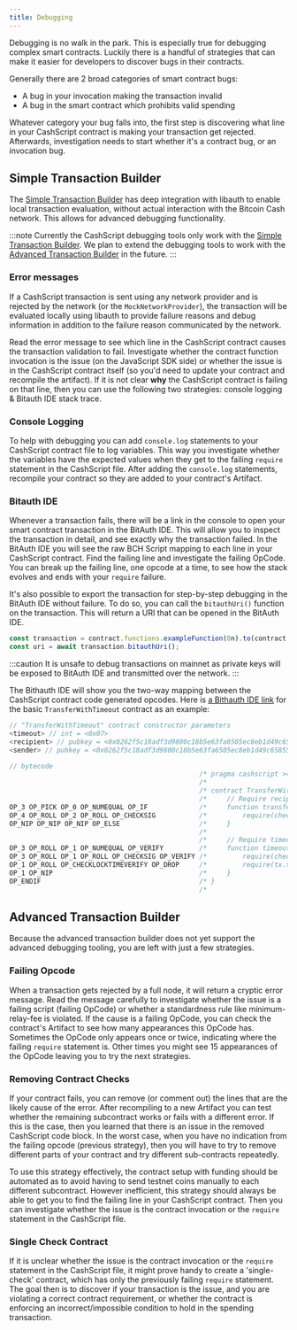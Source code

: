 ```yaml
---
title: Debugging
---
```


Debugging is no walk in the park. This is especially true for debugging complex smart contracts. Luckily there is a handful of strategies that can make it easier for developers to discover bugs in their contracts.

Generally there are 2 broad categories of smart contract bugs:

- A bug in your invocation making the transaction invalid
- A bug in the smart contract which prohibits valid spending

Whatever category your bug falls into, the first step is discovering what line in your CashScript contract is making your transaction get rejected. Afterwards, investigation needs to start whether it's a contract bug, or an invocation bug.

## Simple Transaction Builder

The [Simple Transaction Builder](/docs/sdk/transactions) has deep integration with libauth to enable local transaction evaluation, without actual interaction with the Bitcoin Cash network. This allows for advanced debugging functionality.

:::note
Currently the CashScript debugging tools only work with the [Simple Transaction Builder](/docs/sdk/transactions). We plan to extend the debugging tools to work with the [Advanced Transaction Builder](/docs/sdk/transactions-advanced) in the future.
:::

### Error messages

If a CashScript transaction is sent using any network provider and is rejected by the network (or the `MockNetworkProvider`), the transaction will be evaluated locally using libauth to provide failure reasons and debug information in addition to the failure reason communicated by the network.

Read the error message to see which line in the CashScript contract causes the transaction validation to fail. Investigate whether the contract function invocation is the issue (on the JavaScript SDK side) or whether the issue is in the CashScript contract itself (so you'd need to update your contract and recompile the artifact). If it is not clear **why** the CashScript contract is failing on that line, then you can use the following two strategies: console logging & Bitauth IDE stack trace.

### Console Logging

To help with debugging you can add `console.log` statements to your CashScript contract file to log variables. This way you investigate whether the variables have the expected values when they get to the failing `require` statement in the CashScript file. After adding the `console.log` statements, recompile your contract so they are added to your contract's Artifact. 

### Bitauth IDE

Whenever a transaction fails, there will be a link in the console to open your smart contract transaction in the BitAuth IDE. This will allow you to inspect the transaction in detail, and see exactly why the transaction failed. In the BitAuth IDE you will see the raw BCH Script mapping to each line in your CashScript contract. Find the failing line and investigate the failing OpCode. You can break up the failing line, one opcode at a time, to see how the stack evolves and ends with your `require` failure.

It's also possible to export the transaction for step-by-step debugging in the BitAuth IDE without failure. To do so, you can call the `bitauthUri()` function on the transaction. This will return a URI that can be opened in the BitAuth IDE.

```ts
const transaction = contract.functions.exampleFunction(0n).to(contract.address, 10000n);
const uri = await transaction.bitauthUri();
```

:::caution
It is unsafe to debug transactions on mainnet as private keys will be exposed to BitAuth IDE and transmitted over the network.
:::

The Bithauth IDE will show you the two-way mapping between the CashScript contract code generated opcodes. Here is [a Bithauth IDE link][BitauthIDE] for the basic `TransferWithTimeout` contract as an example:

```js
// "TransferWithTimeout" contract constructor parameters
<timeout> // int = <0x07>
<recipient> // pubkey = <0x0262f5c18adf3d9800c18b5e63fa6505ec8eb1d49c65855d62aea698425a39966e>
<sender> // pubkey = <0x0262f5c18adf3d9800c18b5e63fa6505ec8eb1d49c65855d62aea698425a39966e>

// bytecode
                                                /* pragma cashscript >= 0.10.0;                                                  */
                                                /*                                                                              */
                                                /* contract TransferWithTimeout(pubkey sender, pubkey recipient, int timeout) { */
                                                /*     // Require recipient's signature to match                                */
OP_3 OP_PICK OP_0 OP_NUMEQUAL OP_IF             /*     function transfer(sig recipientSig) {                                    */
OP_4 OP_ROLL OP_2 OP_ROLL OP_CHECKSIG           /*         require(checkSig(recipientSig, recipient));                          */
OP_NIP OP_NIP OP_NIP OP_ELSE                    /*     }                                                                        */
                                                /*                                                                              */
                                                /*     // Require timeout time to be reached and sender's signature to match    */
OP_3 OP_ROLL OP_1 OP_NUMEQUAL OP_VERIFY         /*     function timeout(sig senderSig) {                                        */
OP_3 OP_ROLL OP_1 OP_ROLL OP_CHECKSIG OP_VERIFY /*         require(checkSig(senderSig, sender));                                */
OP_1 OP_ROLL OP_CHECKLOCKTIMEVERIFY OP_DROP     /*         require(tx.time >= timeout);                                         */
OP_1 OP_NIP                                     /*     }                                                                        */
OP_ENDIF                                        /* }                                                                            */
                                                /*      
```

## Advanced Transaction Builder

Because the advanced transaction builder does not yet support the advanced debugging tooling, you are left with just a few strategies.

### Failing Opcode

When a transaction gets rejected by a full node, it will return a cryptic error message. Read the message carefully to investigate whether the issue is a failing script (failing OpCode) or whether a standardness rule like minimum-relay-fee is violated. If the cause is a failing OpCode, you can check the contract's Artifact to see how many appearances this OpCode has. Sometimes the OpCode only appears once or twice, indicating where the failing `require` statement is. Other times you might see 15 appearances of the OpCode leaving you to try the next strategies.

### Removing Contract Checks

If your contract fails, you can remove (or comment out) the lines that are the likely cause of the error. After recompiling to a new Artifact you can test whether the remaining subcontract works or fails with a different error. If this is the case, then you learned that there is an issue in the removed CashScript code block. In the worst case, when you have no indication from the failing opcode (previous strategy), then you will have to try to remove different parts of your contract and try different sub-contracts repeatedly. 

To use this strategy effectively, the contract setup with funding should be automated as to avoid having to send testnet coins manually to each different subcontract. However inefficient, this strategy should always be able to get you to find the failing line in your CashScript contract. Then you can investigate whether the issue is the contract invocation or the `require` statement in the CashScript file.

### Single Check Contract

If it is unclear whether the issue is the contract invocation or the `require` statement in the CashScript file, it might prove handy to create a 'single-check' contract, which has only the previously failing `require` statement. The goal then is to discover if your transaction is the issue, and you are violating a correct contract requirement, or whether the contract is enforcing an incorrect/impossible condition to hold in the spending transaction.

[BitauthIDE]: https://ide.bitauth.com/import-template/eJzVWG1v2zYQ_isCMWBJ4drUG21lbYAmcRsjaZIl6YqhDgyKomItNuVRVJbA8H_fUe9-qeF06Yfxg0WRvLvnjs9RR8_RLwkb8ylFB2is1Cw56HSigLf9SNFUjdssnnZ0hwsVMaqiWLxVfDqbUMXfPuJ2Ltv-K4kFaqGAJ0xGM70K1A2ms1gqHhihjKcGo8k4n4WFgk45rLiVVCQhl18jNb6NpjxO9WSSznJBdPANHR2fjixs2SPsorsWeuQyybTjFtKQVMQTdDBHMypBpYJZ_baM4zgWSlKmDCZ55oFBBYBKBcteGqIVsKWxXFei0Uxi9gAjqdCdUfamQVEZUX-SI5GcRbMIsI2S6H4dzLBecBPdD1Ft3ojDGtQQqSI2Q1TDaorCqHqe6dEz_owWAJOLgMtNFvOZVVtqHCUGK2JT2yjUVNq_0smEqxOqqDZSIdjq2Y6mamXfsaYKTmywVUztaElV5Npopwz7KALfn9bN3WT9eneyZYaKDf7EWap4bWhF00Z70Bqkmi-xKaNykvCMbfyRTlJItFGpVZOtMJQLVeyEkU5niTWbCD4U75boqdNXxFLqvqAqlbwNOEcQqVmqkkMDVMLMUAwF9Fa8j0QVZ1C77HcmGQllvDfe4cOhqFIG3MpzCCJQ-qufkbi_zQM1s5KxbdUB3ejlhnMDHGZVnsciUTJlKpbLzhc0WIL3hLuHzbhkk7PUf-DPxbxFrNBlZo8GoR14PYyh77uc2CElLnY563HfDByPEbfnugGxKKfE6zmWS23PI4Rr_Xla_Rzl2fb4z4qzOOBDYbywdd4YM0nvp7RxRhuH7w3c7rXxby_VZhhvOj-E4VXbD2KoKLSBYXvFvuU72Sq3sSJOK6NUQbF9Y_5f4gD7ec3_TiPJa_2_JkaVpvrsmVLFxrvE4fJqZBvwczU4PtNPrH8uvnzu__7lw7nuDz5uwlDle3mm7IF5o_kJ0k7u0AoMjjZ1fXmembSaL8en_eOzm8GndQy6yTwQe1BpsAewuteE0KoB7e9v4WqB4WJwZaw9-uc3_U0yBYbFLj7u0v7HeZE9ak4WJM-emoq-pimFDQqy0irPkO_ytcnJkgLmKif_6F8PPv65iqHmZJGTmpK5ud35uBXDGidrLNs4WWFoFXC2snEJw7rZ88vjs9vB535hF4ZPri-vmnFoYlBP7Wwf4MQuD5_dD-0mBp0Ou7SfkRc6DS9OVg6i7RhezX6J4aUyr5-bKK8MuYALRZzVhuslIAwWpVG_mFu7eH0QUJhSuKRxo5DXKfPPmOtE1AVy8Y3Pq9e8RNQ1Z1tr0iUq2CjLCd0vbxboNeoVtHSJeC2V1U1BK-yi9ZIeYV1zslRKsHukq8pTHt2PQcJaHtZfe3Rgds1e1_QcDLPwlc_vmDJ6hHCfFa8rFz3EnYAwSrnjmbbj-TYLzSBgVkg8jK0uDT3sU9-1AuZzjwQMRm2XEmb1HOLTrk1Qdi_IPra02upI6EocLgNzpKvyGEqMQe6Q2apGbmuZU6jgAItHHdMnNMDEcmyn1w2xF1oEguoHDrFcn1gcez4Ofdt1Qs58gu3ANonjEerYZtDTFTccL1wwfpFOfb35juXBdBd-y2IeivajiiXfUDKJFbpb3OWVvcrCaGGX2FaOtPRjTXS-0FfoScpvqIoT4Cc4hzFetHZb27U9Z9H8a8DSSRSnkvHLbWZLxGsKe8TrLu5gN_4FON-z9w==

